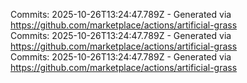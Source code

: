 Commits: 2025-10-26T13:24:47.789Z - Generated via https://github.com/marketplace/actions/artificial-grass
<br>
Commits: 2025-10-26T13:24:47.789Z - Generated via https://github.com/marketplace/actions/artificial-grass
<br>
Commits: 2025-10-26T13:24:47.789Z - Generated via https://github.com/marketplace/actions/artificial-grass
<br>

